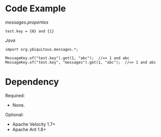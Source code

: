 Code Example
============

_messages.properties_

    test.key = {0} and {1}

_Java_

    import org.ybiquitous.messages.*;

    MessageKey.of("test.key").get(1, "abc");  //=> 1 and abc
    MessageKey.of("test.key", "messages").get(1, "abc");  //=> 1 and abc


Dependency
==========

Required:

* None.

Optional:

* Apache Velocity 1.7+
* Apache Ant 1.8+
